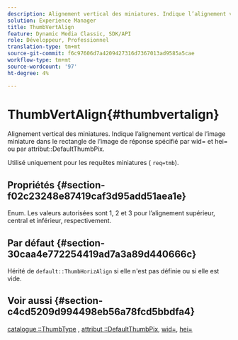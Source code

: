 ```yaml
---
description: Alignement vertical des miniatures. Indique l’alignement vertical de l’image miniature dans le rectangle de l’image de réponse spécifié par wid= et hei= ou par attribut DefaultThumbPix.
solution: Experience Manager
title: ThumbVertAlign
feature: Dynamic Media Classic, SDK/API
role: Développeur, Professionnel
translation-type: tm+mt
source-git-commit: f6c97606d7a4209427316d7367013ad9585a5cae
workflow-type: tm+mt
source-wordcount: '97'
ht-degree: 4%

---
```



# ThumbVertAlign{#thumbvertalign}

Alignement vertical des miniatures. Indique l’alignement vertical de l’image miniature dans le rectangle de l’image de réponse spécifié par wid= et hei= ou par attribut::DefaultThumbPix.

Utilisé uniquement pour les requêtes miniatures ( `req=tmb`).

## Propriétés {#section-f02c23248e87419caf3d95add51aea1e}

Enum. Les valeurs autorisées sont 1, 2 et 3 pour l’alignement supérieur, central et inférieur, respectivement.

## Par défaut {#section-30caa4e772254419ad7a3a89d440666c}

Hérité de `default::ThumbHorizAlign` si elle n&#39;est pas définie ou si elle est vide.

## Voir aussi {#section-c4cd5209d994498eb56a78fcd5bbdfa4}

[catalogue ::ThumbType](/help/aem-is-ir-api/is-api/image-catalog/image-serving-api-ref/c-image-catalog-reference/c-image-svg-data-reference/c-image-data-reference/r-thumbtype-cat.md) ,  [attribut ::DefaultThumbPix](../../../../../is-api/image-catalog/image-serving-api-ref/c-image-catalog-reference/c-attributes-reference/r-defaultthumbpix.md#reference-cf52bb74bed2466e8bc8adb0cacd6141),  [wid=](../../../../../is-api/http-ref/image-serving-api-ref/c-http-protocol-reference/c-command-reference/r-is-http-wid.md#reference-bfeadcb67bf4485f851eb21345527e47),  [hei=](../../../../../is-api/http-ref/image-serving-api-ref/c-http-protocol-reference/c-command-reference/r-is-http-hei.md#reference-6d6f556ccc0e4b98a815e8a5c1944a96)
